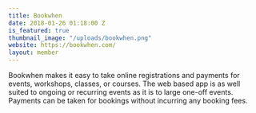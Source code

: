 ```yaml
---
title: Bookwhen
date: 2018-01-26 01:18:00 Z
is_featured: true
thumbnail_image: "/uploads/bookwhen.png"
website: https://bookwhen.com/
layout: member
---
```


Bookwhen makes it easy to take online registrations and payments for events, workshops, classes, or courses. The web based app is as well suited to ongoing or recurring events as it is to large one-off events. Payments can be taken for bookings without incurring any booking fees.